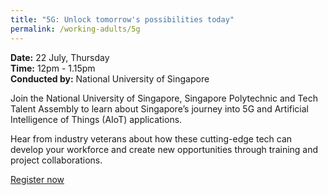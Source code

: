 ```yaml
---
title: "5G: Unlock tomorrow's possibilities today"
permalink: /working-adults/5g
---
```

**Date:** 22 July, Thursday  
**Time:** 12pm - 1.15pm  
**Conducted by:** National University of Singapore  

Join the National University of Singapore, Singapore Polytechnic and Tech Talent Assembly to learn about Singapore’s journey into 5G and Artificial Intelligence of Things (AIoT) applications.

Hear from industry veterans about how these cutting-edge tech can develop your workforce and create new opportunities through training and project collaborations.

[Register now](https://zoom.us/webinar/register/2216244971670/WN_Dhh6k1aaR2e4O1lfeGjXhA)